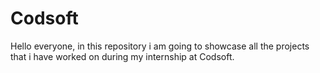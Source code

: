 # Codsoft
Hello everyone, in this repository i am going to showcase all the projects that i have worked on during my internship at Codsoft.
